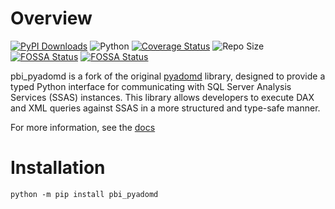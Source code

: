# Overview

[![PyPI Downloads](https://static.pepy.tech/badge/pbi-pyadomd)](https://pepy.tech/projects/pbi-pyadomd)
![Python](https://img.shields.io/badge/python-3.11-blue.svg)
[![Coverage Status](https://coveralls.io/repos/github/douglassimonsen/pbi_pyadomd/badge.svg?branch=main)](https://coveralls.io/github/douglassimonsen/pbi_pyadomd?branch=main)
![Repo Size](https://img.shields.io/github/repo-size/douglassimonsen/pbi_pyadomd)
[![FOSSA Status](https://app.fossa.com/api/projects/git%2Bgithub.com%2Fdouglassimonsen%2Fpbi_pyadomd.svg?type=shield&issueType=license)](https://app.fossa.com/projects/git%2Bgithub.com%2Fdouglassimonsen%2Fpbi_pyadomd?ref=badge_shield&issueType=license)
[![FOSSA Status](https://app.fossa.com/api/projects/git%2Bgithub.com%2Fdouglassimonsen%2Fpbi_pyadomd.svg?type=shield&issueType=security)](https://app.fossa.com/projects/git%2Bgithub.com%2Fdouglassimonsen%2Fpbi_pyadomd?ref=badge_shield&issueType=security)

pbi_pyadomd is a fork of the original [pyadomd](https://pypi.org/project/pyadomd/) library, designed to provide a typed Python interface for communicating with SQL Server Analysis Services (SSAS) instances. This library allows developers to execute DAX and XML queries against SSAS in a more structured and type-safe manner.

For more information, see the [docs](https://douglassimonsen.github.io/pbi_pyadomd/)

# Installation

```shell
python -m pip install pbi_pyadomd
```
